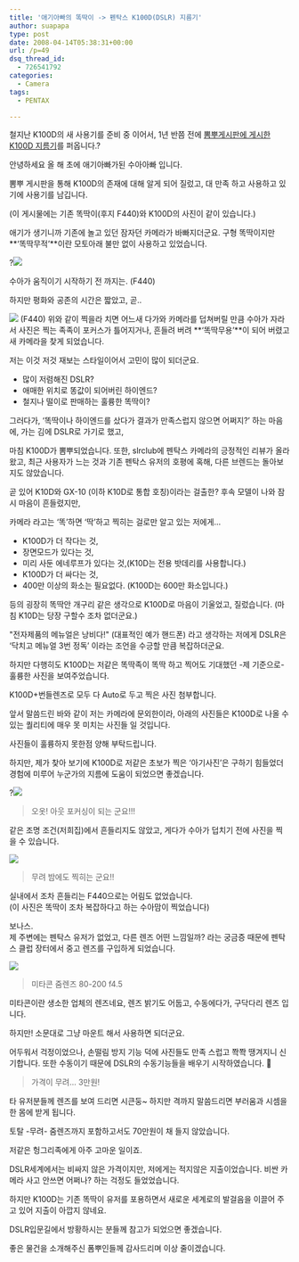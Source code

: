 ```yaml
---
title: '애기아빠의 똑딱이 -> 펜탁스 K100D(DSLR) 지름기'
author: suapapa
type: post
date: 2008-04-14T05:38:31+00:00
url: /p=49
dsq_thread_id:
  - 726541792
categories:
  - Camera
tags:
  - PENTAX

---
```

철지난 K100D의 새 사용기를 준비 중 이어서, 1년 반쯤 전에 [뽐뿌게시판에 게시한 K100D 지름기](http://www.ppomppu.co.kr/zboard/view.php?id=review&page=1&sn1=&divpage=1&sn=off&ss=on&sc=on&keyword=k100d&select_arrange=headnum&desc=asc&no=1987)를 퍼옵니다.?



안녕하세요 올 해 초에 애기아빠가된 수아아빠 입니다.

뽐뿌 게시판을 통해 K100D의 존재에 대해 알게 되어 질렀고, 대 만족 하고 사용하고 있기에 사용기를 남깁니다.

(이 게시물에는 기존 똑딱이(후지 F440)와 K100D의 사진이 같이 있습니다.)

애기가 생기니까 기존에 놀고 있던 잠자던 카메라가 바빠지더군요. 구형 똑딱이지만 **&#8216;똑딱무적&#8217;**이란 모토아래 불만 없이 사용하고 있었습니다.

?![](https://homin.dev/asset/blog/2008/04/sua_sleep.jpg)

[](https://homin.dev/asset/blog/2008/04/sua_sleep.jpg)수아가 움직이기 시작하기 전 까지는. (F440)

하지만 평화와 공존의 시간은 짧았고, 곧..

![](https://homin.dev/asset/blog/2008/04/sua_attack.jpg)
(F440)
위와 같이 찍을라 치면 어느새 다가와 카메라를 덥쳐버릴 만큼 수아가 자라서 사진은 찍는 족족이 포커스가 틀어지거나, 흔들려 버려 **&#8216;똑딱무용&#8217;**이 되어 버렸고 새 카메라을 찾게 되었습니다.

저는 이것 저것 재보는 스타일이어서 고민이 많이 되더군요.

  * 많이 저렴해진 DSLR?
  * 애매한 위치로 똥값이 되어버린 하이엔드?
  * 철지나 떨이로 판매하는 훌륭한 똑딱이?

그러다가, &#8216;똑딱이나 하이엔드를 샀다가 결과가 만족스럽지 않으면 어쩌지?&#8217; 하는 마음에, 가는 김에 DSLR로 가기로 했고,

마침 K100D가 뽐뿌되었습니다. 또한, slrclub에 펜탁스 카메라의 긍정적인 리뷰가 올라왔고, 최근 사용자가 느는 것과 기존 펜탁스 유저의 호평에 혹해, 다른 브렌드는 돌아보지도 않았습니다.

곧 있어 K10D와 GX-10 (이하 K10D로 통합 호칭)이라는 걸출한? 후속 모델이 나와 잠시 마음이 흔들렸지만,

카메라 라고는 &#8216;똑&#8217;하면 &#8216;딱&#8217;하고 찍히는 걸로만 알고 있는 저에게&#8230;

  * K100D가 더 작다는 것,
  * 장면모드가 있다는 것,
  * 미리 사둔 에네루프가 있다는 것,(K10D는 전용 밧데리를 사용합니다.)
  * K100D가 더 싸다는 것,
  * 400만 이상의 화소는 필요없다. (K100D는 600만 화소입니다.)

등의 굉장히 똑딱안 개구리 같은 생각으로 K100D로 마음이 기울었고, 질렀습니다. (마침 K10D는 당장 구할수 조차 없더군요.)

"전자제품의 메뉴얼은 낭비다!" (대표적인 예가 핸드폰)
라고 생각하는 저에게 DSLR은 &#8216;닥치고 메뉴얼 3번 정독&#8217; 이라는 조언을 수긍할 만큼 복잡하더군요.

하지만 다행히도 K100D는 저같은 똑딱족이 똑딱 하고 찍어도 기대했던 -제 기준으로- 훌륭한 사진을 보여주었습니다.

K100D+번들렌즈로 모두 다 Auto로 두고 찍은 사진 첨부합니다.

앞서 말씀드린 바와 같이 저는 카메라에 문외한이라, 아래의 사진들은 K100D로 나올 수 있는 퀄리티에 매우 못 미치는 사진들 일 것입니다.

사진들이 훌륭하지 못한점 양해 부탁드립니다.

하지만, 제가 찾아 보기에 K100D로 저같은 초보가 찍은 &#8216;아기사진&#8217;은 구하기 힘들었더 경험에 미루어 누군가의 지름에 도움이 되었으면 좋겠습니다.

?![](https://homin.dev/asset/blog/2008/04/sua_focus.jpg)

> 오옷! 아웃 포커싱이 되는 군요!!!

같은 조명 조건(저희집)에서 흔들리지도 않았고, 게다가 수아가 덥치기 전에 사진을 찍을 수 있습니다.

![](https://homin.dev/asset/blog/2008/04/sua_dad.jpg)

> 무려 밤에도 찍히는 군요!!

실내에서 조차 흔들리는 F440으로는 어림도 없었습니다.  
(이 사진은 똑딱이 조차 복잡하다고 하는 수아맘이 찍었습니다)

보나스.  
제 주변에는 펜탁스 유저가 없었고, 다른 렌즈 어떤 느낌일까? 라는 궁금증 때문에 펜탁스 클럽 장터에서 중고 렌즈를 구입하게 되었습니다.

![](https://homin.dev/asset/blog/2008/04/imgp9148.jpg)

> 미타콘 줌렌즈 80-200 f4.5

미타콘이란 생소한 업체의 렌즈네요, 렌즈 밝기도 어둡고, 수동에다가, 구닥다리 렌즈 입니다.

하지만! 소문대로 그냥 마운트 해서 사용하면 되더군요.

어두워서 걱정이었으나, 손떨림 방지 기능 덕에 사진들도 만족 스럽고 쫙쫙 땡겨지니 신기합니다. 또한 수동이기 때문에 DSLR의 수동기능들을 배우기 시작하였습니다. 🙂

> 가격이 무려&#8230; 3만원!

타 유저분들께 렌즈를 보여 드리면 시큰둥~ 하지만 격까지 말씀드리면 부러움과 시셈을 한 몸에 받게 됩니다.

토탈 -무려- 줌렌즈까지 포함하고서도 70만원이 채 들지 않았습니다.

저같은 헝그리족에게 아주 고마운 일이죠.

DSLR세계에서는 비싸지 않은 가격이지만, 저에게는 적지않은 지출이었습니다. 비싼 카메라 사고 안쓰면 어쩌나? 하는 걱정도 들었었습니다.

하지만 K100D는 기존 똑딱이 유저를 포용하면서 새로운 세계로의 발걸음을 이끌어 주고 있어 지출이 아깝지 않네요.

DSLR입문길에서 방황하시는 분들께 참고가 되었으면 좋겠습니다.

좋은 물건을 소개해주신 폼뿌인들께 감사드리며 이상 줄이겠습니다.